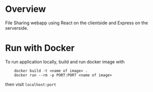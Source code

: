 # Overview
File Sharing webapp using React on the clientside and Express on the serverside.

# Run with Docker
To run application locally, build and run docker image with
```
    docker build -t <name of image> .
    docker run --rm -p PORT:PORT <name of image>
```
then visit `localhost:port`